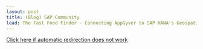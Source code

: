```yaml
---
layout: post
title: (Blog) SAP Community
lead: The Fast Food Finder - Connecting AppGyver to SAP HANA's Geospatial Engine
---
```


<a href = 'https://community.sap.com/t5/technology-blogs-by-sap/the-fast-food-finder-connecting-appgyver-to-sap-hana-s-geospatial-engine/ba-p/13530827'>
    Click here if automatic redirection does not work
</a>

<script type='text/javascript'>
    location.href = 'https://community.sap.com/t5/technology-blogs-by-sap/the-fast-food-finder-connecting-appgyver-to-sap-hana-s-geospatial-engine/ba-p/13530827';
</script>